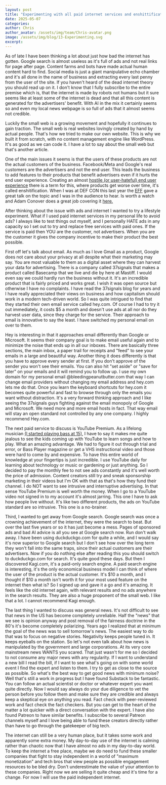 ```yaml
---
layout: post
title: "Experimenting with all paid internet services and enshittification "
date: 2025-05-07
categories: 
author: Chris
author_avatar: /assets/img/team/Chris-avatar.png
image: /assets/img/blog/13-Experimenting.svg
excerpt: 
---
```

As of late I have been thinking a lot about just how bad the internet has gotten. Google search is almost useless as it's full of ads and not real links for page after page. Content farms and bots have made actual human content hard to find. Social media is just a giant manipulative echo chamber and it's all done in the name of business and extracting every last penny from the user of the site. If you haven't heard of the dead internet theory you should read up on it. I don't know that I fully subscribe to the entire premise which is, that the internet is made by robots not humans but it sure seems like at least some of the internet is dead and that all this content is generated for the advertisers' benefit. With AI in the mix it certainly seems so and even my local news webpage is so full of ads that it almost seems not credible.

Luckily the small web is a growing movement and hopefully it continues to gain traction. The small web is real websites lovingly created by hand by actual people. That's how we tried to make our own website. This is why we built it from scratch, with no content management engine like WordPress. It's as good as we can code it. I have a lot to say about the small web but that's another article.

One of the main issues it seems is that the users of these products are not the actual customers of the business. Facebook/Meta and Google's real customers are the advertisers and not the end user. This leads the business to add features to their products that benefit advertisers even if it hurts the end user experience. Creating an almost [hostile (or user-hateful) end user experience](https://neustadt.fr/essays/against-a-user-hostile-web) there is a term for this, where products get worse over time, it's called enshitification. When I was at DEF CON this last year the [EFF](https://youtu.be/4EmstuO0Em8?si=zU-0PaI9ixjOE1kE) gave a great talk on the topic and I was in the audience to hear. Is worth a watch and Adam Conover does a great job covering it [here.](https://youtu.be/P7NHABs76mg?si=aXdhpxr3tyMicV-D)

After thinking about the issue with ads and internet I wanted to try a lifestyle experiment. What if I used paid internet services in my personal life to avoid ads? I always like to test things out myself, and I personally HATE ads in any capacity so I set out to try and replace free services with paid ones. If the service is paid then YOU are the customer, not advertisers. When you are the customer it gives the company incentive to make their product the best possible.

First off let's talk about email. As much as I love Gmail as a product, Google does not care about your privacy at all despite what their marketing may say. You are most valuable to them as a digital asset where they can harvest your data for advertising. There is a company called 37signals that makes a product called Basecamp that we live and die by here at Mastiff. I would even say we could hardly run the business without it. It's an incredible product that is fairly priced and works great. I wish it was open source but otherwise I have no complaints. I have read the 37signals blog for years and I have really appreciated their views on business and how capitalism should work in a modern tech-driven world. So I was quite intrigued to find that they started their own email service called hey.com. Of course I had to try it out immediately, it costs $5 a month and doesn't use ads at all nor do they harvest user data, since they charge for the service. Their approach to email is innovative to say the least. I have switched my personal email on over to them.

Hey is interesting in that it approaches email differently than Google or Microsoft. It seems their company goal is to make email useful again and to minimize the noise that ends up in all our inboxes. There are basically three sections, the main inbox, a paper trail for receipts and "feed" to see your emails in a large and beautiful way. Another thing it does differently is that you have to approve every sender at first. If you don't approve of the sender you won't see their emails. You can also hit "set aside" or "save for later" on your emails and it will remind you to follow up. I use my own domain for my personal email @bleedingpeanutbutter.com that way I can change email providers without changing my email address and hey.com lets me do that. Once you learn the keyboard shortcuts for hey.com it becomes quite powerful and fast to browse through only the emails you want without distraction. It's a very forward thinking approach and I like seeing the 37signals guys fighting against the email monopoly of Google and Microsoft. We need more and more email hosts in fact. That way email will stay an open standard not controlled by any one company. I highly recommend Hey.com.

The next paid service to discuss is YouTube Premium. As a lifelong musician [(I started playing bass at 15)](https://www.bleedingpeanutbutter.com/articles/love-letter-to-the-bass-guitar), I have to say it makes me quite jealous to see the kids coming up with YouTube to learn songs and how to play. What an amazing advantage. We had to figure it out through trial and error, or Bass Player magazine or get a VHS instructional video and those were hard to come by and expensive. To have this entire world of knowledge at your fingertips is just incredible. I use YouTube daily for learning about technology or music or gardening or just anything. So I decided to pay the monthly fee to not see ads constantly and it's well worth the price of admission. Content creators still try and sneak sponsorship marketing in their videos but I'm OK with that as that's how they fund their channel. I do NOT want to see intrusive and interruptive advertising. In that sense YouTube Premium is well worth the money. When I go to a YouTube video not signed in to my account it's almost jarring. This one I have to ask how people live without. It's like two different products, the ads on YouTube standard are so intrusive. This one is a no-brainer.

Third, I wanted to get away from Google search. Google search was once a crowning achievement of the internet, they were the search to beat. But over the last five years or so it has just become a mess. Pages of sponsored ads and bad AI advice is all you see at Google search now. Run don't walk away. I have been using duckduckgo.com for quite a while, and I would say it's now superior to Google search but I don't see how over the long term they won't fall into the same traps, since their actual customers are their advertisers. Now if you do nothing else after reading this you should switch to duckduckgo.com for search. It's quite good these days. But then I discovered Kagi.com, it's a paid-only search engine. A paid search engine is interesting, it's the only economical business model I can think of where the user of the product is the actual customer. It's $10 a month, and I thought if $10 a month isn't worth it for your most used feature on the internet then what is? So I signed up and gave it a go and it's amazing. It feels like the old internet again, with relevant results and no ads anywhere in the search results. They are also a huge proponent of the small web. I like that a lot. I cannot recommend Kagi enough.

The last thing I wanted to discuss was general news. It's not difficult to see that news in the US has become completely unreliable. Half the "news" that we see is opinion anyway and post removal of the fairness doctrine in the 80's it's become completely polarizing. Years ago I realized that at minimum the goal of the news was to sell tomorrow's news. The easiest way to do that was to focus on negative stories. Negativity keeps people tuned in. It keeps eyeballs on the station. So let's not even talk about how news is manipulated by the government and large corporations. At its very core mainstream news WANTS you scared. That just wasn't for me so I decided to not consume any major news with any regularity. If I want to understand a new bill I read the bill, if I want to see what's going on with some world event I find the expert and listen to them. I try to get as close to the source as possible. So what's the best way to get good news with minimum noise? Well that's still a work in progress but I have found Substack to be fantastic. You can follow an actual scientist or doctor or whatever expert you want quite directly. Now I would say always do your due diligence to vet the person before you follow them and make sure they are credible and always keep a skeptical eye on anything you read. Fact check with peer-reviewed work and fact check the fact checkers. But you can get to the heart of the matter a lot quicker with a direct conversation with the expert. I have also found Patreon to have similar benefits. I subscribe to several Patreon channels myself and I love being able to fund these creators directly rather than have to go through the gatekeeper of big tech.

The internet can still be a very human place, but it takes some work and apparently some extra money. My day-to-day use of the internet is calming rather than chaotic now that I have almost no ads in my day-to-day world. To keep the internet a free place, maybe we do need to fund these smaller companies that fight to stay independent in a world of "maximum monetization" and tech bros that view people as possible engagement resources to be bled dry. Don't underestimate the value of your attention to these companies. Right now we are selling it quite cheap and it's time for a change. For now I will use the paid independent internet.